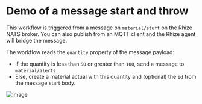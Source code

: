 # Demo of a message start and throw


This workflow is triggered from a message on `material/stuff` on the Rhize NATS broker.
You can also publish from an MQTT client and the Rhize agent will bridge the message.

The workflow reads the `quantity` property of the message payload:
- If the quantity is less than `50` or greater than `100`, send a message to `material/alerts`
- Else, create a material actual with this quantity and (optional) the `id` from the message start body.



![image](https://github.com/libremfg/bpmn-templates/assets/47385188/349e70ad-212b-4594-87bb-9f6d1406140f)
